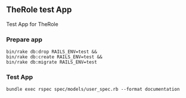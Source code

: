 ## TheRole test App

Test App for TheRole

### Prepare app

```
bin/rake db:drop RAILS_ENV=test &&
bin/rake db:create RAILS_ENV=test &&
bin/rake db:migrate RAILS_ENV=test
```

### Test App

```
bundle exec rspec spec/models/user_spec.rb --format documentation
```